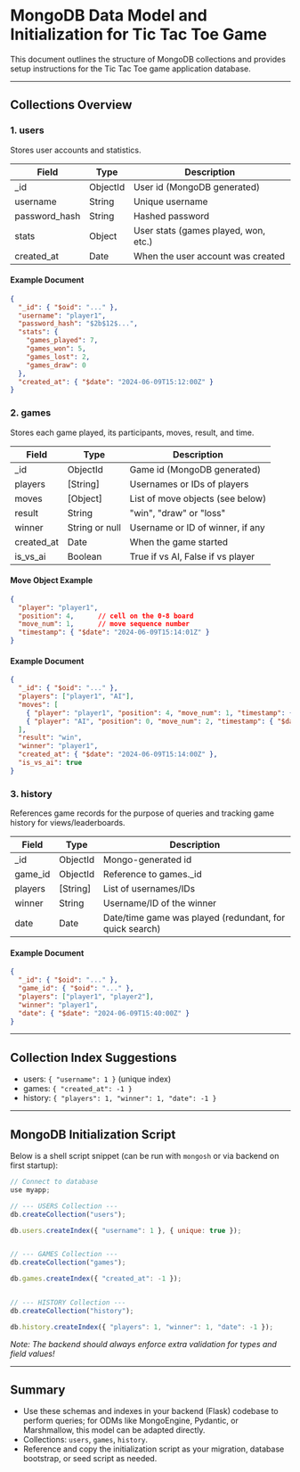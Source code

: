# MongoDB Data Model and Initialization for Tic Tac Toe Game

This document outlines the structure of MongoDB collections and provides setup instructions for the Tic Tac Toe game application database.

---

## Collections Overview

### 1. users
Stores user accounts and statistics.

| Field         | Type               | Description                                 |
|---------------|--------------------|---------------------------------------------|
| _id           | ObjectId           | User id (MongoDB generated)                 |
| username      | String             | Unique username                             |
| password_hash | String             | Hashed password                             |
| stats         | Object             | User stats (games played, won, etc.)        |
| created_at    | Date               | When the user account was created           |

#### Example Document
```json
{
  "_id": { "$oid": "..." },
  "username": "player1",
  "password_hash": "$2b$12$...",
  "stats": {
    "games_played": 7,
    "games_won": 5,
    "games_lost": 2,
    "games_draw": 0
  },
  "created_at": { "$date": "2024-06-09T15:12:00Z" }
}
```

### 2. games
Stores each game played, its participants, moves, result, and time.

| Field        | Type             | Description                            |
|--------------|------------------|----------------------------------------|
| _id          | ObjectId         | Game id (MongoDB generated)            |
| players      | [String]         | Usernames or IDs of players            |
| moves        | [Object]         | List of move objects (see below)       |
| result       | String           | "win", "draw" or "loss"                |
| winner       | String or null   | Username or ID of winner, if any       |
| created_at   | Date             | When the game started                  |
| is_vs_ai     | Boolean          | True if vs AI, False if vs player      |

#### Move Object Example
```json
{
  "player": "player1",
  "position": 4,      // cell on the 0-8 board
  "move_num": 1,      // move sequence number
  "timestamp": { "$date": "2024-06-09T15:14:01Z" }
}
```

#### Example Document
```json
{
  "_id": { "$oid": "..." },
  "players": ["player1", "AI"],
  "moves": [
    { "player": "player1", "position": 4, "move_num": 1, "timestamp": { "$date": "2024-06-09T15:14:01Z" }},
    { "player": "AI", "position": 0, "move_num": 2, "timestamp": { "$date": "2024-06-09T15:15:21Z" }}
  ],
  "result": "win",
  "winner": "player1",
  "created_at": { "$date": "2024-06-09T15:14:00Z" },
  "is_vs_ai": true
}
```

### 3. history
References game records for the purpose of queries and tracking game history for views/leaderboards.

| Field      | Type      | Description                                   |
|------------|-----------|-----------------------------------------------|
| _id        | ObjectId  | Mongo-generated id                            |
| game_id    | ObjectId  | Reference to games._id                        |
| players    | [String]  | List of usernames/IDs                         |
| winner     | String    | Username/ID of the winner                     |
| date       | Date      | Date/time game was played (redundant, for quick search) |

#### Example Document
```json
{
  "_id": { "$oid": "..." },
  "game_id": { "$oid": "..." },
  "players": ["player1", "player2"],
  "winner": "player1",
  "date": { "$date": "2024-06-09T15:40:00Z" }
}
```

---

## Collection Index Suggestions

- users: `{ "username": 1 }` (unique index)
- games: `{ "created_at": -1 }`
- history: `{ "players": 1, "winner": 1, "date": -1 }`

---

## MongoDB Initialization Script

Below is a shell script snippet (can be run with `mongosh` or via backend on first startup):

```javascript
// Connect to database
use myapp;

// --- USERS Collection ---
db.createCollection("users");

db.users.createIndex({ "username": 1 }, { unique: true });


// --- GAMES Collection ---
db.createCollection("games");

db.games.createIndex({ "created_at": -1 });


// --- HISTORY Collection ---
db.createCollection("history");

db.history.createIndex({ "players": 1, "winner": 1, "date": -1 });

```

_Note: The backend should always enforce extra validation for types and field values!_

---

## Summary

- Use these schemas and indexes in your backend (Flask) codebase to perform queries; for ODMs like MongoEngine, Pydantic, or Marshmallow, this model can be adapted directly.
- Collections: `users`, `games`, `history`.
- Reference and copy the initialization script as your migration, database bootstrap, or seed script as needed.

